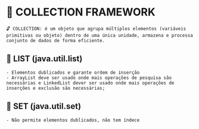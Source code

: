 # 📁 COLLECTION FRAMEWORK

    🔓 COLLECTION: é um objeto que agrupa múltiplos elementos (variáveis primitivas ou objeto) dentro de uma única unidade, armazena e processa conjunto de dados de forma eficiente.

## 📌 LIST (java.util.list) 

    - Elementos dublicados e garante ordem de inserção
    - ArrayList deve ser usado onde mais operações de pesquisa são necessárias e LinkedList dever ser usado onde mais operações de inserções e exclusão são necessárias;

## 📌 SET (java.util.set)

    - Não permite elementos dublicados, não tem índece